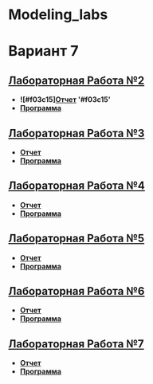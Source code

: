 # Modeling_labs
# Вариант 7

## **[Лабораторная Работа №2](ЛР2)**
- **![#f03c15][Отчет](ЛР2/MOD_LR2_ARTEMZH.pdf) '#f03c15'**
- **[Программа](ЛР2/lab2.py)**

## **[Лабораторная Работа №3](ЛР3)**
- **[Отчет](ЛР3/ЛР3.docx)**
- **[Программа](ЛР3/lr3.py)**

## **[Лабораторная Работа №4](ЛР4)**
- **[Отчет](ЛР4/ЛР4.pdf)**
- **[Программа](ЛР2/ЛР3.py)**

## **[Лабораторная Работа №5](ЛР5)**
- **[Отчет](ЛР5/ЛР5.pdf)**
- **[Программа](ЛР5/ЛР5.py)**

## **[Лабораторная Работа №6](ЛР6)**
- **[Отчет](ЛР6/ЛР6.pdf)**
- **[Программа](ЛР6/ЛР6.py)**

## **[Лабораторная Работа №7](ЛР7)**
- **[Отчет](ЛР7/ЛР7.pdf)**
- **[Программа](ЛР7/ЛР7.py)**


